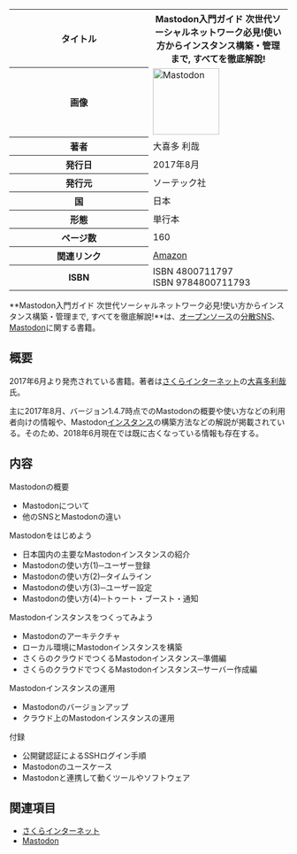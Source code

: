 <div>

<table>
<colgroup>
<col style="width: 50%" />
<col style="width: 50%" />
</colgroup>
<tbody>
<tr class="header">
<th>タイトル</th>
<th>Mastodon入門ガイド 次世代ソーシャルネットワーク必見!使い方からインスタンス構築・管理まで, すべてを徹底解說!</th>
</tr>

<tr class="odd">
<th>画像</th>
<td><a href="/%E3%83%95%E3%82%A1%E3%82%A4%E3%83%AB:Mastodon_logo.png" title="Mastodon"><img src="/images/thumb/0/00/Mastodon_logo.png/120px-Mastodon_logo.png" srcset="/images/thumb/0/00/Mastodon_logo.png/180px-Mastodon_logo.png 1.5x, /images/0/00/Mastodon_logo.png 2x" width="120" height="120" alt="Mastodon" /></a></td>
</tr>
<tr class="even">
<th scope="row">著者</th>
<td>大喜多 利哉</td>
</tr>
<tr class="odd">
<th scope="row">発行日</th>
<td>2017年8月</td>
</tr>
<tr class="even">
<th scope="row">発行元</th>
<td>ソーテック社</td>
</tr>
<tr class="odd">
<th scope="row">国</th>
<td>日本</td>
</tr>
<tr class="even">
<th scope="row">形態</th>
<td>単行本</td>
</tr>
<tr class="odd">
<th scope="row">ページ数</th>
<td>160</td>
</tr>
<tr class="even">
<th scope="row">関連リンク</th>
<td><a href="https://www.amazon.co.jp/dp/4800711797" rel="nofollow">Amazon</a></td>
</tr>
<tr class="odd">
<th scope="row">ISBN</th>
<td>ISBN 4800711797<br />
ISBN 9784800711793</td>
</tr>
</tbody>
</table>

**Mastodon入門ガイド 次世代ソーシャルネットワーク必見!使い方からインスタンス構築・管理まで, すべてを徹底解說!**は、[オープンソース](/%E3%82%AA%E3%83%BC%E3%83%97%E3%83%B3%E3%82%BD%E3%83%BC%E3%82%B9 "オープンソース")の[分散SNS](/%E5%88%86%E6%95%A3SNS "分散SNS")、[Mastodon](/Mastodon "Mastodon")に関する書籍。

## 概要

2017年6月より発売されている書籍。著者は[さくらインターネット](/%E3%81%95%E3%81%8F%E3%82%89%E3%82%A4%E3%83%B3%E3%82%BF%E3%83%BC%E3%83%8D%E3%83%83%E3%83%88 "さくらインターネット")の[大喜多利哉](/%E5%A4%A7%E5%96%9C%E5%A4%9A%E5%88%A9%E5%93%89 "大喜多利哉 (存在しないページ)")氏。

主に2017年8月、バージョン1.4.7時点でのMastodonの概要や使い方などの利用者向けの情報や、Mastodon[インスタンス](/%E3%82%A4%E3%83%B3%E3%82%B9%E3%82%BF%E3%83%B3%E3%82%B9 "インスタンス")の構築方法などの解説が掲載されている。そのため、2018年6月現在では既に古くなっている情報も存在する。

## 内容

Mastodonの概要  
-   Mastodonについて
-   他のSNSとMastodonの違い

<!-- -->

Mastodonをはじめよう  
-   日本国内の主要なMastodonインスタンスの紹介
-   Mastodonの使い方(1)─ユーザー登録
-   Mastodonの使い方(2)─タイムライン
-   Mastodonの使い方(3)─ユーザー設定
-   Mastodonの使い方(4)─トゥート・ブースト・通知

<!-- -->

Mastodonインスタンスをつくってみよう  
-   Mastodonのアーキテクチャ
-   ローカル環境にMastodonインスタンスを構築
-   さくらのクラウドでつくるMastodonインスタンス─準備編
-   さくらのクラウドでつくるMastodonインスタンス─サーバー作成編

<!-- -->

Mastodonインスタンスの運用  
-   Mastodonのバージョンアップ
-   クラウド上のMastodonインスタンスの運用

<!-- -->

付録  
-   公開鍵認証によるSSHログイン手順
-   Mastodonのユースケース
-   Mastodonと連携して動くツールやソフトウェア

## 関連項目

-   [さくらインターネット](/%E3%81%95%E3%81%8F%E3%82%89%E3%82%A4%E3%83%B3%E3%82%BF%E3%83%BC%E3%83%8D%E3%83%83%E3%83%88 "さくらインターネット")
-   [Mastodon](/Mastodon "Mastodon")

</div>
